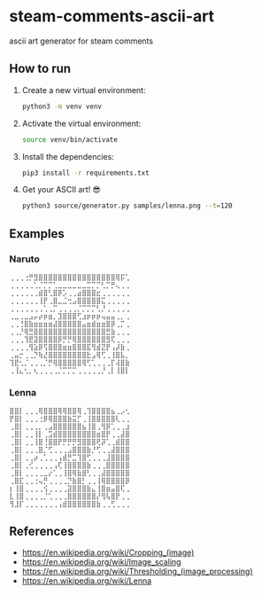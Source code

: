 # steam-comments-ascii-art
ascii art generator for steam comments

## How to run

1. Create a new virtual environment:

   ```bash
   python3 -m venv venv
   ```
2. Activate the virtual environment:

   ```bash
   source venv/bin/activate
   ```

3. Install the dependencies:

   ```bash
   pip3 install -r requirements.txt
   ```

4. Get your ASCII art! 😎

   ```bash
   python3 source/generator.py samples/lenna.png --t=120
   ```

## Examples

### Naruto

```
⢀⢀⢀⢐⡛⣻⣿⣿⣿⣿⣿⣿⣿⣿⣿⣿⣿⣿⣿⣿⣿⣿⢿⡯⢁
⢀⢀⢀⢀⢀⢁⡈⡉⡉⢁⣀⣀⣀⣀⣀⣀⣉⡉⡉⢃⡉⡛⢄⢀⢀
⢀⢀⢀⢀⢀⢀⣾⣿⢃⣿⡿⡡⢀⢀⣴⣿⣿⣿⣖⢀⢀⢀⢀⢀⢀
⢀⢀⢀⢀⢀⢀⢸⡟⢀⣿⣀⣈⢒⣠⣿⣿⣿⣿⣿⣍⢀⢀⢀⢀⢀
⢀⢀⢀⢀⢀⢀⢀⢁⢀⡉⢀⢀⢀⢀⡈⡉⡉⡉⢃⡘⢀⢀⢀⢀⢀
⢀⣀⢀⣀⣠⡤⡴⡶⣶⡀⣹⣿⣿⣿⢋⣰⡶⡶⡶⢤⣤⣤⢀⡀⢀
⢀⢀⢘⣿⣷⣶⣶⣶⣶⣼⣿⣿⣿⣿⣿⣤⣶⣾⣶⣶⣿⡿⢀⡉⢀
⢀⢀⡘⢿⣛⣿⣿⣿⣿⣿⣿⣿⣿⣿⣿⣿⣿⣿⣿⣿⣛⣷⢀⢀⢀
⢀⢀⢀⢹⣟⣽⣿⣿⣿⣿⡿⡛⡛⢿⣿⣿⣿⣿⣿⣿⣻⢏⢀⢀⢀
⢀⢀⢀⢀⢻⣵⡿⢫⣿⣿⣿⣶⣶⣿⣿⣿⣯⢻⣾⣝⡟⢠⡼⣷⢀
⢀⣤⡒⢀⢀⡙⢷⣜⣿⣿⣿⣿⣿⣿⣿⣿⣗⣠⢿⢋⢀⢸⣿⣧⡀
⢹⣟⢂⡈⢀⢀⢀⡈⡛⢿⣿⣿⣿⣿⣿⢿⢋⢁⢀⢀⢀⡏⢼⣿⣷
⢀⢸⣄⢂⡀⢆⢀⢀⢀⢀⡈⡉⡉⡉⢀⢀⢀⢀⢀⡘⢀⡇⢸⣿⡇
```

### Lenna

```
⣿⣿⡇⢀⢀⢀⢿⣿⣿⣿⢿⢿⣿⣿⢿⢀⢹⣿⣿⣿⣿⣦⢀⡠⢂
⡟⣿⡇⢀⢀⢀⢐⡿⢿⣿⣿⣿⣷⣭⡋⢀⢸⣿⣿⣿⣿⣿⢇⢀⢀
⢀⣿⡇⢀⢀⢀⡀⢀⣠⣿⣿⣿⣿⣿⣿⣦⢸⣿⢀⢻⡿⢁⢀⢀⣰
⢀⣿⡇⢀⢀⢸⡇⢀⣩⣾⣿⣿⣿⣿⣿⣿⣿⣿⣶⣿⡟⢀⢀⣼⣿
⢀⣿⡇⢀⢀⢸⣿⢘⣿⣿⡟⡛⡛⡛⣻⣿⣿⣿⢟⡽⢁⢀⣾⣿⣿
⢀⣿⡇⢀⢀⢀⣿⡈⢋⢀⢀⢀⣠⣿⣿⣿⣷⡘⢋⢀⢀⣼⣿⣿⣿
⢀⣿⡇⢀⢀⡴⢀⢁⢀⢀⢠⣾⡛⣉⢹⣿⢋⢀⢀⢀⣸⣿⣿⣿⣿
⢀⣿⡇⢀⢊⢀⢀⢀⢀⢠⢏⢸⣿⣿⣿⣿⣷⢀⢀⢀⣿⣿⣿⣿⣿
⢀⣿⡇⢀⢀⢀⢀⣀⡔⢁⢀⢸⣿⢿⣷⣿⢃⢀⢀⣼⣿⣿⣿⣿⣿
⢀⣿⣏⢀⢀⢐⢤⡛⢀⢀⢀⢀⡙⣷⣿⡃⢀⢀⢸⢿⣿⣿⣿⣿⡿
⡆⢸⣿⢀⢀⢀⢀⢪⢀⢀⢀⢀⣽⣿⣿⣿⣷⣄⢸⣿⣶⣤⣿⢏⢀
⣇⢸⣿⢀⢀⢀⢀⡈⢁⢀⢀⢀⣿⣿⣿⣿⣿⣿⡜⢻⢧⣿⡟⢀⢀
⢻⣸⡏⢀⢀⢀⢀⢀⢀⢀⢠⣾⣿⣿⣿⣿⣿⣿⣷⢀⢀⢋⢀⢀⢀
```

## References
- https://en.wikipedia.org/wiki/Cropping_(image)
- https://en.wikipedia.org/wiki/Image_scaling
- https://en.wikipedia.org/wiki/Thresholding_(image_processing)
- https://en.wikipedia.org/wiki/Lenna
